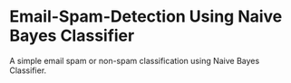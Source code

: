 # Email-Spam-Detection Using Naive Bayes Classifier

A simple email spam or non-spam classification using Naive Bayes Classifier.